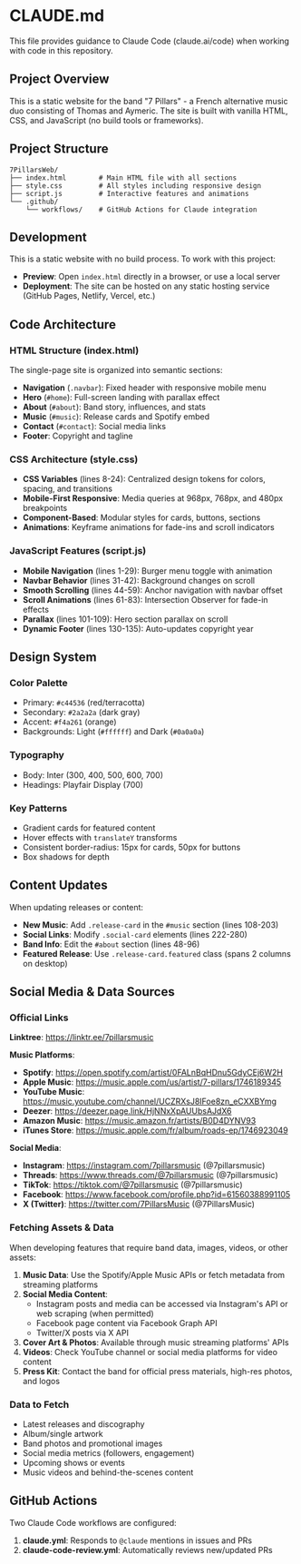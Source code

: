 # CLAUDE.md

This file provides guidance to Claude Code (claude.ai/code) when working with code in this repository.

## Project Overview

This is a static website for the band "7 Pillars" - a French alternative music duo consisting of Thomas and Aymeric. The site is built with vanilla HTML, CSS, and JavaScript (no build tools or frameworks).

## Project Structure

```
7PillarsWeb/
├── index.html        # Main HTML file with all sections
├── style.css         # All styles including responsive design
├── script.js         # Interactive features and animations
└── .github/
    └── workflows/    # GitHub Actions for Claude integration
```

## Development

This is a static website with no build process. To work with this project:

- **Preview**: Open `index.html` directly in a browser, or use a local server
- **Deployment**: The site can be hosted on any static hosting service (GitHub Pages, Netlify, Vercel, etc.)

## Code Architecture

### HTML Structure (index.html)
The single-page site is organized into semantic sections:
- **Navigation** (`.navbar`): Fixed header with responsive mobile menu
- **Hero** (`#home`): Full-screen landing with parallax effect
- **About** (`#about`): Band story, influences, and stats
- **Music** (`#music`): Release cards and Spotify embed
- **Contact** (`#contact`): Social media links
- **Footer**: Copyright and tagline

### CSS Architecture (style.css)
- **CSS Variables** (lines 8-24): Centralized design tokens for colors, spacing, and transitions
- **Mobile-First Responsive**: Media queries at 968px, 768px, and 480px breakpoints
- **Component-Based**: Modular styles for cards, buttons, sections
- **Animations**: Keyframe animations for fade-ins and scroll indicators

### JavaScript Features (script.js)
- **Mobile Navigation** (lines 1-29): Burger menu toggle with animation
- **Navbar Behavior** (lines 31-42): Background changes on scroll
- **Smooth Scrolling** (lines 44-59): Anchor navigation with navbar offset
- **Scroll Animations** (lines 61-83): Intersection Observer for fade-in effects
- **Parallax** (lines 101-109): Hero section parallax on scroll
- **Dynamic Footer** (lines 130-135): Auto-updates copyright year

## Design System

### Color Palette
- Primary: `#c44536` (red/terracotta)
- Secondary: `#2a2a2a` (dark gray)
- Accent: `#f4a261` (orange)
- Backgrounds: Light (`#ffffff`) and Dark (`#0a0a0a`)

### Typography
- Body: Inter (300, 400, 500, 600, 700)
- Headings: Playfair Display (700)

### Key Patterns
- Gradient cards for featured content
- Hover effects with `translateY` transforms
- Consistent border-radius: 15px for cards, 50px for buttons
- Box shadows for depth

## Content Updates

When updating releases or content:
- **New Music**: Add `.release-card` in the `#music` section (lines 108-203)
- **Social Links**: Modify `.social-card` elements (lines 222-280)
- **Band Info**: Edit the `#about` section (lines 48-96)
- **Featured Release**: Use `.release-card.featured` class (spans 2 columns on desktop)

## Social Media & Data Sources

### Official Links

**Linktree**: https://linktr.ee/7pillarsmusic

**Music Platforms**:
- **Spotify**: https://open.spotify.com/artist/0FALnBqHDnu5GdyCEj6W2H
- **Apple Music**: https://music.apple.com/us/artist/7-pillars/1746189345
- **YouTube Music**: https://music.youtube.com/channel/UCZRXsJ8IFoe8zn_eCXXBYmg
- **Deezer**: https://deezer.page.link/HjNNxXpAUUbsAJdX6
- **Amazon Music**: https://music.amazon.fr/artists/B0D4DYNV93
- **iTunes Store**: https://music.apple.com/fr/album/roads-ep/1746923049

**Social Media**:
- **Instagram**: https://instagram.com/7pillarsmusic (@7pillarsmusic)
- **Threads**: https://www.threads.com/@7pillarsmusic (@7pillarsmusic)
- **TikTok**: https://tiktok.com/@7pillarsmusic (@7pillarsmusic)
- **Facebook**: https://www.facebook.com/profile.php?id=61560388991105
- **X (Twitter)**: https://twitter.com/7PillarsMusic (@7PillarsMusic)

### Fetching Assets & Data

When developing features that require band data, images, videos, or other assets:

1. **Music Data**: Use the Spotify/Apple Music APIs or fetch metadata from streaming platforms
2. **Social Media Content**:
   - Instagram posts and media can be accessed via Instagram's API or web scraping (when permitted)
   - Facebook page content via Facebook Graph API
   - Twitter/X posts via X API
3. **Cover Art & Photos**: Available through music streaming platforms' APIs
4. **Videos**: Check YouTube channel or social media platforms for video content
5. **Press Kit**: Contact the band for official press materials, high-res photos, and logos

### Data to Fetch
- Latest releases and discography
- Album/single artwork
- Band photos and promotional images
- Social media metrics (followers, engagement)
- Upcoming shows or events
- Music videos and behind-the-scenes content

## GitHub Actions

Two Claude Code workflows are configured:
1. **claude.yml**: Responds to `@claude` mentions in issues and PRs
2. **claude-code-review.yml**: Automatically reviews new/updated PRs
